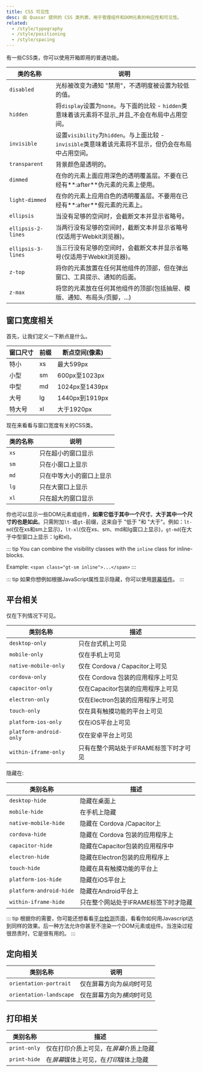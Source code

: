 ```yaml
---
title: CSS 可见性
desc: 由 Quasar 提供的 CSS 类列表，用于管理组件和DOM元素的响应性和可见性。
related:
  - /style/typography
  - /style/positioning
  - /style/spacing
---
```

有一些CSS类，你可以使用开箱即用的普通功能。

| 类的名称 | 说明 |
| --- | --- |
| `disabled` | 光标被改变为通知 "禁用"，不透明度被设置为较低的值。|
| `hidden` | 将`display`设置为`none`。与下面的比较 - `hidden`类意味着该元素将不显示_并且_不会在布局中占用空间。|
| `invisible` | 设置`visibility`为`hidden`。与上面比较 - `invisible`类意味着该元素将不显示，但仍会在布局中占用空间。|
| `transparent` | 背景颜色是透明的。|
| `dimmed` | 在你的元素上面应用深色的透明覆盖层。不要在已经有**:after**伪元素的元素上使用。|
| `light-dimmed` | 在你的元素上应用白色的透明覆盖层。不要用在已经有**:after**假元素的元素上。|
| `ellipsis` | 当没有足够的空间时，会截断文本并显示省略号。|
| `ellipsis-2-lines` | 当两行没有足够的空间时，截断文本并显示省略号(仅适用于Webkit浏览器)。|
| `ellipsis-3-lines` | 当三行没有足够的空间时，会截断文本并显示省略号(仅适用于Webkit浏览器)。|
| `z-top` | 将你的元素放置在任何其他组件的顶部，但在弹出窗口、工具提示、通知的后面。|
| `z-max` | 将您的元素放在任何其他组件的顶部(包括抽屉、模版、通知、布局头/页脚，...) |

## 窗口宽度相关
首先，让我们定义一下断点是什么。

| 窗口尺寸 | 前缀 | 断点空间(像素) |
| --- | --- | --- |
| 特小 | xs | 最大599px |
| 小型 | sm | 600px至1023px |
| 中型 | md | 1024px至1439px |
| 大号 | lg | 1440px到1919px |
| 特大号 | xl | 大于1920px |

现在来看看与窗口宽度有关的CSS类。

| 类的名称 | 说明 |
| --- | --- |
| `xs` | 只在超小的窗口显示 |
| `sm` | 只在小窗口上显示
| `md` | 只在中等大小的窗口上显示
| `lg` | 只在大窗口上显示
| `xl` | 只在超大的窗口显示

你也可以显示一些DOM元素或组件，**如果它低于其中一个尺寸**。**大于其中一个尺寸的也是如此**。只需附加`lt-`或`gt-`前缀，这来自于 "低于 "和 "大于"。例如：`lt-md`(仅在xs和sm上显示)，`lt-xl`(仅在xs、sm、md和lg窗口上显示)，`gt-md`(在大于中型窗口上显示：lg和xl)。

::: tip
You can combine the visibility classes with the `inline` class for inline-blocks.

Example: `<span class="gt-sm inline">...</span>`
:::

::: tip
如果你想例如根据JavaScript属性显示隐藏，你可以使用[屏幕插件](/options/screen-plugin)。
:::

## 平台相关
仅在下列情况下可见。

| 类别名称 | 描述 |
| --- | --- |
| `desktop-only` | 只在台式机上可见 |
| `mobile-only` | 仅在手机上可见 |
| `native-mobile-only` | 仅在 Cordova / Capacitor上可见 |
| `cordova-only` | 仅在 Cordova 包装的应用程序上可见 |
| `capacitor-only` | 仅在Capacitor包装的应用程序上可见
| `electron-only` | 仅在Electron包装的应用程序上可见 |
| `touch-only` | 仅在具有触摸功能的平台上可见 |
| `platform-ios-only` | 仅在iOS平台上可见 |
| `platform-android-only` | 仅在安卓平台上可见 |
| `within-iframe-only` | 只有在整个网站处于IFRAME标签下时才可见 |

隐藏在:

| 类别名称 | 描述 |
| --- | --- |
| `desktop-hide` | 隐藏在桌面上 |
| `mobile-hide` | 在手机上隐藏 |
| `native-mobile-hide` | 隐藏在 Cordova /Capacitor上 |
| `cordova-hide` | 隐藏在 Cordova 包装的应用程序上 |
| `capacitor-hide` | 隐藏在Capacitor包装的应用程序中
| `electron-hide` | 隐藏在Electron包装的应用程序上
| `touch-hide` | 隐藏在具有触摸功能的平台上
| `platform-ios-hide` | 隐藏在iOS平台上 |
| `platform-android-hide` | 隐藏在Android平台上 |
| `within-iframe-hide` | 只在整个网站处于IFRAME标签下时才隐藏 |

::: tip
根据你的需要，你可能还想看看[平台检测](/options/platform-detection)页面，看看你如何用Javascript达到同样的效果。后一种方法允许你甚至不渲染一个DOM元素或组件。当渲染过程很昂贵时，它是很有用的。
:::

## 定向相关
| 类别名称 | 说明 |
| --- | --- |
| `orientation-portrait` | 仅在屏幕方向为*纵向*时可见 |
| `orientation-landscape` | 仅在屏幕方向为*横向*时可见 |

## 打印相关
| 类别名称 | 描述 |
| --- | --- |
| `print-only` | 仅在打印介质上可见，在*屏幕*介质上隐藏 |
| `print-hide` | 在*屏幕*媒体上可见，在*打印*媒体上隐藏 |
